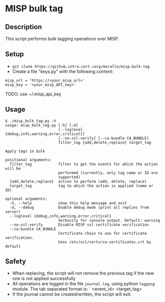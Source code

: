 # MISP bulk tag

## Description

This script performs bulk tagging operations over MISP.

## Setup

- `git clone https://github.intra.cert.corp/morallo/misp-bulk-tag`
- Create a file "keys.py" with the following content:
```
misp_url = 'https://<your_misp_url>'
misp_key = '<your_misp_API_key>'
```

TODO: use ~/.misp_api_key

## Usage

```
$ ./misp_bulk_tag.py -h
usage: misp_bulk_tag.py [-h] [-d]
                        [--loglevel {debug,info,warning,error,critical}]
                        [--no-ssl-verify] [--ca-bundle CA_BUNDLE]
                        filter_tag {add,delete,replace} target_tag

Apply tags in bulk

positional arguments:
  filter_tag            filter to get the events for which the action will be
                        performed (currently, only tag name or ID are
                        supported)
  {add,delete,replace}  action to perform (add, delete, replace)
  target_tag            tag to which the action is applied (name or ID)

optional arguments:
  -h, --help            show this help message and exit
  -d, --debug           Enable debug mode (print all replies from server)
  --loglevel {debug,info,warning,error,critical}
                        Verbosity for console output. Default: warning
  --no-ssl-verify       Disable MISP ssl certificate verification
  --ca-bundle CA_BUNDLE
                        Certificate chain to use for certificate verification.
                        Uses /etc/ssl/certs/ca-certificates.crt by default
```

## Safety

- When replacing, the script will not remove the previous tag if the new one is not applied successfully
- All operations are logged in the file `journal.log`, using python `logging` module. The tab separated format is:
  `<timestamp>   <event_id> <operation> <target_tag>
- If the journal cannot be created/written, the script will exit.
